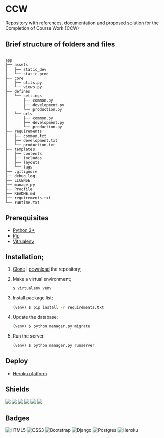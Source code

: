 # CCW
Repository with references, documentation and proposed solution for the Completion of Course Work (CCW)

## Brief structure of folders and files
```text

app
├── assets
│   ├── static_dev
│   └── static_prod
├── core
│   ├── utils.py
│   └── views.py
├── defines
│   └── settings
│       ├── common.py
│       ├── development.py
│       └── production.py
│   └── urls
│       ├── common.py
│       ├── development.py
│       └── production.py
├── requirements
│   ├── common.txt
│   ├── development.txt
│   └── production.txt
├── templates
│   ├── contents
│   ├── includes
│   ├── layouts
│   └── tags
├── .gitignore
├── debug.log
├── LICENSE
├── manage.py
├── Procfile
├── README.md
├── requirements.txt
└── runtime.txt

```

## Prerequisites
- [Python 3+](https://www.python.org)
- [Pip](https://pypi.org/project/pip)
- [Vitrualenv](https://virtualenv.pypa.io/)

## Installation;
1. [Clone](https://github.com/jvsouza/ccw.git) | [download](https://github.com/jvsouza/ccw/archive/refs/heads/main.zip) the repository;

2. Make a virtual environment;
	```sh
	$ virtualenv venv
	```

3. Install package list;
	```sh
	(venv) $ pip install -r requirements.txt
	```
4. Update the database;
	```sh
	(venv) $ python manager.py migrate
	```
5. Run the server.
	```sh
	(venv) $ python manager.py runserver
	```

## Deploy
- [Heroku platform](https://jvsouza-ccw.herokuapp.com/)

## Shields
[![](https://img.shields.io/github/languages/top/jvsouza/ccw)]()
[![](https://img.shields.io/github/languages/count/jvsouza/ccw)]()
[![](https://img.shields.io/github/license/jvsouza/ccw)]()
[![](https://img.shields.io/github/languages/code-size/jvsouza/ccw)]()
[![](https://img.shields.io/github/repo-size/jvsouza/ccw)]()
[![](https://img.shields.io/github/last-commit/jvsouza/ccw)]()

## Badges 
![HTML5](https://img.shields.io/badge/html5-%23E34F26.svg?style=for-the-badge&logo=html5&logoColor=white)
![CSS3](https://img.shields.io/badge/css3-%231572B6.svg?style=for-the-badge&logo=css3&logoColor=white)
![Bootstrap](https://img.shields.io/badge/bootstrap-%23563D7C.svg?style=for-the-badge&logo=bootstrap&logoColor=white)
![Django](https://img.shields.io/badge/django-%23092E20.svg?style=for-the-badge&logo=django&logoColor=white)
![Postgres](https://img.shields.io/badge/postgres-%23316192.svg?style=for-the-badge&logo=postgresql&logoColor=white)
![Heroku](https://img.shields.io/badge/Heroku-430098?style=for-the-badge&logo=heroku&logoColor=white)
